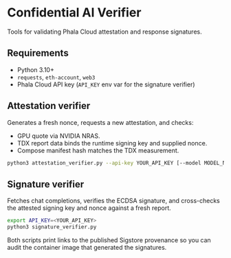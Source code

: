# Confidential AI Verifier

Tools for validating Phala Cloud attestation and response signatures.

## Requirements

- Python 3.10+
- `requests`, `eth-account`, `web3`
- Phala Cloud API key (`API_KEY` env var for the signature verifier)

## Attestation verifier

Generates a fresh nonce, requests a new attestation, and checks:
- GPU quote via NVIDIA NRAS.
- TDX report data binds the runtime signing key and supplied nonce.
- Compose manifest hash matches the TDX measurement.

```bash
python3 attestation_verifier.py --api-key YOUR_API_KEY [--model MODEL_NAME]
```

## Signature verifier

Fetches chat completions, verifies the ECDSA signature, and cross-checks the
attested signing key and nonce against a fresh report.

```bash
export API_KEY=<YOUR_API_KEY>
python3 signature_verifier.py
```

Both scripts print links to the published Sigstore provenance so you can audit
the container image that generated the signatures.
